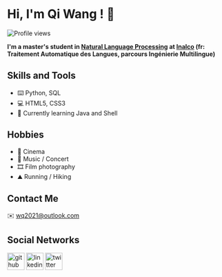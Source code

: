 # Hi, I'm Qi Wang ! 👋

![Profile views](https://gpvc.arturio.dev/wq2021)

**I'm a master's student in [Natural Language Processing](https://er-tim.fr/master_2) at [Inalco](http://www.inalco.fr/) (fr: Traitement Automatique des Langues, parcours Ingénierie Multilingue)**

## Skills and Tools
- ⌨️ Python, SQL  
- 💻 HTML5, CSS3  
- 🌱 Currently learning Java and Shell 

## Hobbies
- 🎥 Cinema  
- 🎵 Music / Concert  
- 🎞 Film photography  
- ⛰ Running / Hiking  

## Contact Me
✉️ wq2021@outlook.com 

## Social Networks
[<img src='https://cdn.jsdelivr.net/npm/simple-icons@3.0.1/icons/github.svg' alt='github' height='40'>](https://github.com/wq2021)  [<img src='https://cdn.jsdelivr.net/npm/simple-icons@3.0.1/icons/linkedin.svg' alt='linkedin' height='40'>](https://www.linkedin.com/in/qi-wang-562669bb/)  [<img src='https://cdn.jsdelivr.net/npm/simple-icons@3.0.1/icons/twitter.svg' alt='twitter' height='40'>](https://twitter.com/Quutamo7)  
